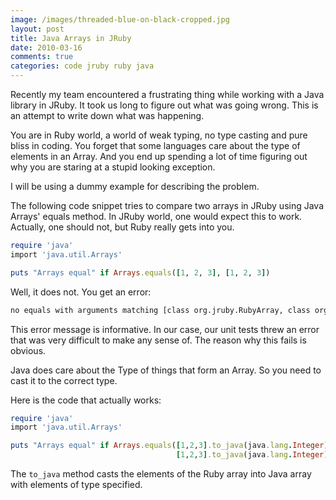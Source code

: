 ```yaml
---
image: /images/threaded-blue-on-black-cropped.jpg
layout: post
title: Java Arrays in JRuby
date: 2010-03-16
comments: true
categories: code jruby ruby java
---
```

Recently my team encountered a frustrating thing while working with a Java library in JRuby. It took us long to figure out what was going wrong. This is an attempt to write down what was happening.

You are in Ruby world, a world of weak typing, no type casting and pure bliss in coding. You forget that some languages care about the type of elements in an Array. And you end up spending a lot of time figuring out why you are staring at a stupid looking exception.

I will be using a dummy example for describing the problem.

The following code snippet tries to compare two arrays in JRuby using Java Arrays' equals method. In JRuby world, one would expect this to work. Actually, one should not, but Ruby really gets into you.

```ruby
require 'java'
import 'java.util.Arrays'

puts "Arrays equal" if Arrays.equals([1, 2, 3], [1, 2, 3])
```

Well, it does not. You get an error:

```bash
no equals with arguments matching [class org.jruby.RubyArray, class org.jruby.RubyArray] on object Java::JavaUtil::Arrays (NameError)
```

This error message is informative. In our case, our unit tests threw an error that was very difficult to make any sense of. The reason why this fails is obvious.

Java does care about the Type of things that form an Array. So you need to cast it to the correct type.

Here is the code that actually works:

```ruby
require 'java'
import 'java.util.Arrays'

puts "Arrays equal" if Arrays.equals([1,2,3].to_java(java.lang.Integer),
                                     [1,2,3].to_java(java.lang.Integer))
```

The `to_java` method casts the elements of the Ruby array into Java array with elements of type specified.
